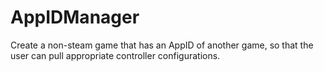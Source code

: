 # AppIDManager
Create a non-steam game that has an AppID of another game, so that the user can pull appropriate controller configurations. 
